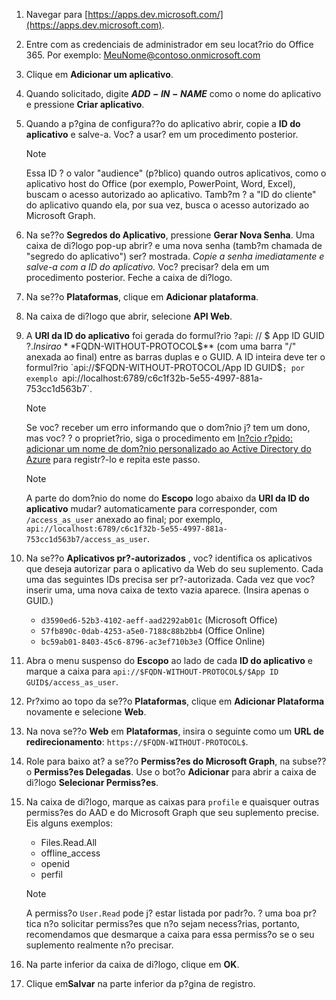 

1. Navegar para [https://apps.dev.microsoft.com/](https://apps.dev.microsoft.com).

1. Entre com as credenciais de administrador em seu locat?rio do Office 365. Por exemplo: MeuNome@contoso.onmicrosoft.com

1. Clique em **Adicionar um aplicativo**.

1. Quando solicitado, digite **$ADD-IN-NAME$** como o nome do aplicativo e pressione **Criar aplicativo**.

1. Quando a p?gina de configura??o do aplicativo abrir, copie a **ID do aplicativo** e salve-a. Voc? a usar? em um procedimento posterior.

    > [!NOTE]
    > Essa ID ? o valor "audience" (p?blico) quando outros aplicativos, como o aplicativo host do Office (por exemplo, PowerPoint, Word, Excel), buscam o acesso autorizado ao aplicativo. Tamb?m ? a "ID do cliente" do aplicativo quando ela, por sua vez, busca o acesso autorizado ao Microsoft Graph.

1. Na se??o **Segredos do Aplicativo**, pressione **Gerar Nova Senha**. Uma caixa de di?logo pop-up abrir? e uma nova senha (tamb?m chamada de "segredo do aplicativo") ser? mostrada. *Copie a senha imediatamente e salve-a com a ID do aplicativo.* Voc? precisar? dela em um procedimento posterior. Feche a caixa de di?logo.

1. Na se??o **Plataformas**, clique em **Adicionar plataforma**.

1. Na caixa de di?logo que abrir, selecione **API Web**.

1. A **URI da ID do aplicativo** foi gerada do formul?rio ?api: // $ App ID GUID $?. Insira o **$FQDN-WITHOUT-PROTOCOL$** (com uma barra "/" anexada ao final) entre as barras duplas e o GUID. A ID inteira deve ter o formul?rio `api://$FQDN-WITHOUT-PROTOCOL$/$App ID GUID$`; por exemplo `api://localhost:6789/c6c1f32b-5e55-4997-881a-753cc1d563b7`.

    > [!NOTE]
    > Se voc? receber um erro informando que o dom?nio j? tem um dono, mas voc? ? o propriet?rio, siga o procedimento em [In?cio r?pido: adicionar um nome de dom?nio personalizado ao Active Directory do Azure](https://docs.microsoft.com/en-us/azure/active-directory/add-custom-domain) para registr?-lo e repita este passo.

    > [!NOTE]
    > A parte do dom?nio do nome do **Escopo** logo abaixo da **URI da ID do aplicativo** mudar? automaticamente para corresponder, com `/access_as_user` anexado ao final; por exemplo, `api://localhost:6789/c6c1f32b-5e55-4997-881a-753cc1d563b7/access_as_user`.

1. Na se??o **Aplicativos pr?-autorizados** , voc? identifica os aplicativos que deseja autorizar para o aplicativo da Web do seu suplemento. Cada uma das seguintes IDs precisa ser pr?-autorizada. Cada vez que voc? inserir uma, uma nova caixa de texto vazia aparece. (Insira apenas o GUID.)
    * `d3590ed6-52b3-4102-aeff-aad2292ab01c` (Microsoft Office)
    * `57fb890c-0dab-4253-a5e0-7188c88b2bb4` (Office Online)
    * `bc59ab01-8403-45c6-8796-ac3ef710b3e3` (Office Online)

1. Abra o menu suspenso do **Escopo** ao lado de cada **ID do aplicativo** e marque a caixa para `api://$FQDN-WITHOUT-PROTOCOL$/$App ID GUID$/access_as_user`.

1. Pr?ximo ao topo da se??o **Plataformas**, clique em **Adicionar Plataforma** novamente e selecione **Web**.

1. Na nova se??o **Web** em **Plataformas**, insira o seguinte como um **URL de redirecionamento**: `https://$FQDN-WITHOUT-PROTOCOL$`.

1. Role para baixo at? a se??o **Permiss?es do Microsoft Graph**, na subse??o **Permiss?es Delegadas**. Use o bot?o **Adicionar** para abrir a caixa de di?logo **Selecionar Permiss?es**.

1. Na caixa de di?logo, marque as caixas para `profile` e quaisquer outras permiss?es do AAD e do Microsoft Graph que seu suplemento precise. Eis alguns exemplos:

    * Files.Read.All
    * offline_access
    * openid
    * perfil

    > [!NOTE]
    > A permiss?o `User.Read` pode j? estar listada por padr?o. ? uma boa pr?tica n?o solicitar permiss?es que n?o sejam necess?rias, portanto, recomendamos que desmarque a caixa para essa permiss?o se o seu suplemento realmente n?o precisar.

1. Na parte inferior da caixa de di?logo, clique em **OK**.

1. Clique em**Salvar** na parte inferior da p?gina de registro.
